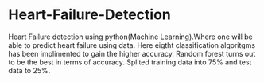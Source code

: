 # Heart-Failure-Detection
Heart Failure detection using python(Machine Learning).Where one  will be able to  predict heart failure using data. Here eigtht classification algoritgms has been implimented to gain the higher accuracy. Random forest turns out to be the best in terms of accuracy. Splited training data into 75% and test data to 25%.
